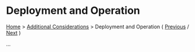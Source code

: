 # Deployment and Operation

[Home](../README.md) > [Additional Considerations](../README.md#additional-considerations) > Deployment and Operation ( [Previous](../4-decision-records/) / [Next](./2-technology-stack.md) )

...
